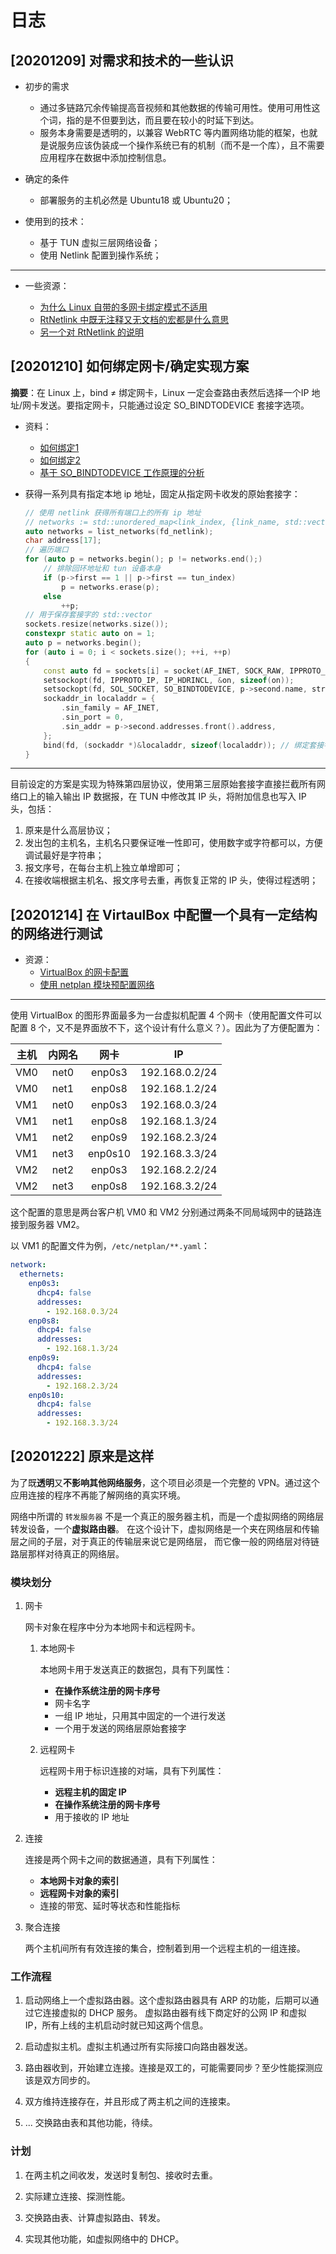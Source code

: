 # 日志

## [20201209] 对需求和技术的一些认识

- 初步的需求
  - 通过多链路冗余传输提高音视频和其他数据的传输可用性。使用可用性这个词，指的是不但要到达，而且要在较小的时延下到达。
  - 服务本身需要是透明的，以兼容 WebRTC 等内置网络功能的框架，也就是说服务应该伪装成一个操作系统已有的机制（而不是一个库），且不需要应用程序在数据中添加控制信息。

- 确定的条件
  - 部署服务的主机必然是 Ubuntu18 或 Ubuntu20；

- 使用到的技术：
  - 基于 TUN 虚拟三层网络设备；
  - 使用 Netlink 配置到操作系统；

---

- 一些资源：

  - [为什么 Linux 自带的多网卡绑定模式不适用](https://blog.51cto.com/2979193/2095134)
  - [RtNetlink 中既无注释又无文档的宏都是什么意思](https://wenku.baidu.com/view/fe88c54469eae009581bec8d.html)
  - [另一个对 RtNetlink 的说明](https://www.cnblogs.com/wenqiang/p/6634447.html)

## [20201210] 如何绑定网卡/确定实现方案

**摘要**：在 Linux 上，bind ≠ 绑定网卡，Linux 一定会查路由表然后选择一个IP 地址/网卡发送。要指定网卡，只能通过设定 SO_BINDTODEVICE 套接字选项。

- 资料：
  - [如何绑定1](https://code-examples.net/en/q/3d0369)
  - [如何绑定2](https://blog.csdn.net/x356982611/article/details/80196424)
  - [基于 SO_BINDTODEVICE 工作原理的分析](https://blog.51cto.com/dog250/1271769)

- 获得一系列具有指定本地 ip 地址，固定从指定网卡收发的原始套接字：

  ```c++
  // 使用 netlink 获得所有端口上的所有 ip 地址
  // networks := std::unordered_map<link_index, {link_name, std::vector<{address, subnet_length}>}>
  auto networks = list_networks(fd_netlink);
  char address[17];
  // 遍历端口
  for (auto p = networks.begin(); p != networks.end();)
      // 排除回环地址和 tun 设备本身
      if (p->first == 1 || p->first == tun_index)
          p = networks.erase(p);
      else
          ++p;
  // 用于保存套接字的 std::vector
  sockets.resize(networks.size());
  constexpr static auto on = 1;
  auto p = networks.begin();
  for (auto i = 0; i < sockets.size(); ++i, ++p)
  {
      const auto fd = sockets[i] = socket(AF_INET, SOCK_RAW, IPPROTO_RAW);                 // 建立一个网络层原始套接字
      setsockopt(fd, IPPROTO_IP, IP_HDRINCL, &on, sizeof(on));                             // 指定协议栈不再向发出的分组添加 ip 头
      setsockopt(fd, SOL_SOCKET, SO_BINDTODEVICE, p->second.name, strlen(p->second.name)); // 绑定套接字到网卡
      sockaddr_in localaddr = {
          .sin_family = AF_INET,
          .sin_port = 0,
          .sin_addr = p->second.addresses.front().address,
      };
      bind(fd, (sockaddr *)&localaddr, sizeof(localaddr)); // 绑定套接字 ip 地址
  }
  ```
 
---

目前设定的方案是实现为特殊第四层协议，使用第三层原始套接字直接拦截所有网络口上的输入输出 IP 数据报，在 TUN 中修改其 IP 头，将附加信息也写入 IP 头，包括：

1. 原来是什么高层协议；
2. 发出包的主机名，主机名只要保证唯一性即可，使用数字或字符都可以，方便调试最好是字符串；
3. 报文序号，在每台主机上独立单增即可；
4. 在接收端根据主机名、报文序号去重，再恢复正常的 IP 头，使得过程透明；

## [20201214] 在 VirtaulBox 中配置一个具有一定结构的网络进行测试

- 资源：
  - [VirtualBox 的网卡配置](https://www.jianshu.com/p/0537b056790b)
  - [使用 netplan 模块预配置网络](https://netplan.io/reference/)

---

使用 VirtualBox 的图形界面最多为一台虚拟机配置 4 个网卡（使用配置文件可以配置 8 个，又不是界面放不下，这个设计有什么意义？）。因此为了方便配置为：

| 主机 | 内网名 | 网卡 | IP
| :-: | :-: | :-: | :-:
| VM0 | net0 | enp0s3  | 192.168.0.2/24
| VM0 | net1 | enp0s8  | 192.168.1.2/24
| VM1 | net0 | enp0s3  | 192.168.0.3/24
| VM1 | net1 | enp0s8  | 192.168.1.3/24
| VM1 | net2 | enp0s9  | 192.168.2.3/24
| VM1 | net3 | enp0s10 | 192.168.3.3/24
| VM2 | net2 | enp0s3  | 192.168.2.2/24
| VM2 | net3 | enp0s8  | 192.168.3.2/24

这个配置的意思是两台客户机 VM0 和 VM2 分别通过两条不同局域网中的链路连接到服务器 VM2。

以 VM1 的配置文件为例，`/etc/netplan/**.yaml`：

```yaml
network:
  ethernets:
    enp0s3:
      dhcp4: false
      addresses:
        - 192.168.0.3/24
    enp0s8:
      dhcp4: false
      addresses:
        - 192.168.1.3/24
    enp0s9:
      dhcp4: false
      addresses:
        - 192.168.2.3/24
    enp0s10:
      dhcp4: false
      addresses:
        - 192.168.3.3/24
```

## [20201222] 原来是这样

为了既**透明**又**不影响其他网络服务**，这个项目必须是一个完整的 VPN。通过这个应用连接的程序不再能了解网络的真实环境。

网络中所谓的 `转发服务器` 不是一个真正的服务器主机，而是一个虚拟网络的网络层转发设备，一个**虚拟路由器**。
在这个设计下，虚拟网络是一个夹在网络层和传输层之间的子层，对于真正的传输层来说它是网络层，
而它像一般的网络层对待链路层那样对待真正的网络层。

### 模块划分

1. 网卡

   网卡对象在程序中分为本地网卡和远程网卡。

   1. 本地网卡

      本地网卡用于发送真正的数据包，具有下列属性：

      - **在操作系统注册的网卡序号**
      - 网卡名字
      - 一组 IP 地址，只用其中固定的一个进行发送
      - 一个用于发送的网络层原始套接字

   2. 远程网卡

      远程网卡用于标识连接的对端，具有下列属性：

      - **远程主机的固定 IP**
      - **在操作系统注册的网卡序号**
      - 用于接收的 IP 地址

2. 连接

   连接是两个网卡之间的数据通道，具有下列属性：

   - **本地网卡对象的索引**
   - **远程网卡对象的索引**
   - 连接的带宽、延时等状态和性能指标

3. 聚合连接

   两个主机间所有有效连接的集合，控制着到用一个远程主机的一组连接。

### 工作流程

1. 启动网络上一个虚拟路由器。这个虚拟路由器具有 ARP 的功能，后期可以通过它连接虚拟的 DHCP 服务。
   虚拟路由器有线下商定好的公网 IP 和虚拟 IP，所有上线的主机启动时就已知这两个信息。

2. 启动虚拟主机。虚拟主机通过所有实际接口向路由器发送。

3. 路由器收到，开始建立连接。连接是双工的，可能需要同步？至少性能探测应该是双方同步的。

4. 双方维持连接存在，并且形成了两主机之间的连接束。

5. ... 交换路由表和其他功能，待续。

### 计划

1. 在两主机之间收发，发送时复制包、接收时去重。

2. 实际建立连接、探测性能。

3. 交换路由表、计算虚拟路由、转发。

4. 实现其他功能，如虚拟网络中的 DHCP。
